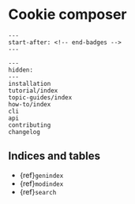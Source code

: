 # Cookie composer

```{include} ../README.md
---
start-after: <!-- end-badges -->
---
```

```{toctree}
---
hidden:
---
installation
tutorial/index
topic-guides/index
how-to/index
cli
api
contributing
changelog
```

## Indices and tables

* {ref}`genindex`
* {ref}`modindex`
* {ref}`search`
